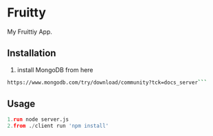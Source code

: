 # Fruitty

My Fruittiy App.

## Installation

1. install MongoDB from here

```bash
https://www.mongodb.com/try/download/community?tck=docs_server```
```
## Usage

```python
1.run node server.js
2.from ./client run 'npm install'
```



